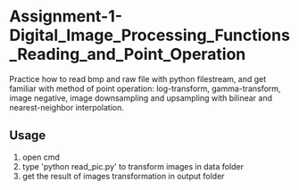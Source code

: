 # Assignment-1-Digital_Image_Processing_Functions_Reading_and_Point_Operation
Practice how to read bmp and raw file with python filestream, and get familiar with method of point operation: log-transform, gamma-transform, image negative, image downsampling and upsampling with bilinear and nearest-neighbor interpolation.

## Usage 
1. open cmd
2. type 'python read_pic.py' to transform images in data folder
3. get the result of images transformation in output folder
